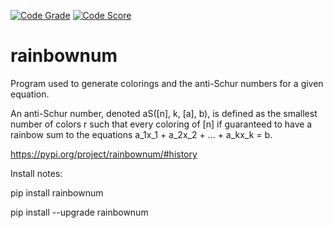 [![Code Grade](https://www.code-inspector.com/project/468/status/svg)](https://www.code-inspector.com/public/project/468/rainbownum/dashboard) [![Code Score](https://www.code-inspector.com/project/468/score/svg)](https://www.code-inspector.com/public/project/468/rainbownum/dashboard)

# rainbownum
Program used to generate colorings and the anti-Schur numbers for a given equation.

An anti-Schur number, denoted aS([n], k, [a], b), is defined as the smallest number of colors r such that every coloring of [n] if guaranteed to have a rainbow sum to the equations a_1x_1 + a_2x_2 + ... + a_kx_k = b.

https://pypi.org/project/rainbownum/#history

Install notes:

pip install rainbownum

pip install --upgrade rainbownum
